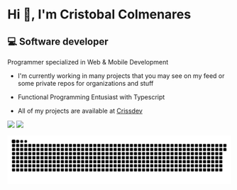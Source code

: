 # Hi 👋, I'm Cristobal Colmenares

## 💻 Software developer

  Programmer specialized in Web & Mobile Development

- I'm currently working in many projects that you may see on my feed or some private repos for organizations and stuff

- Functional Programming Entusiast with Typescript

- All of my projects are available at [Crissdev](https://crissdev.vercel.app/)

![](https://github-readme-stats.vercel.app/api/top-langs/?username=crissacm&theme=github_dark&hide_border=true&include_all_commits=false&count_private=true&layout=compact)
![](https://nirzak-streak-stats.vercel.app/?user=crissacm&theme=github_dark&hide_border=true)

![snake gif](https://github.com/crissacm/crissacm/blob/output/github-snake-dark.svg)
